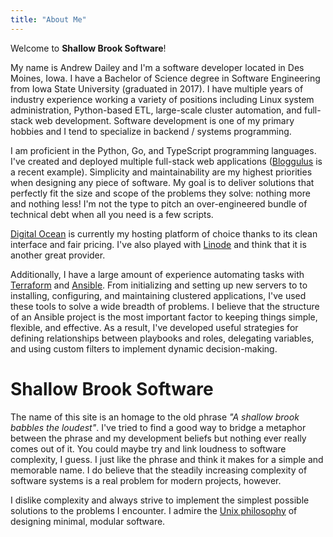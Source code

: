 ```yaml
---
title: "About Me"
---
```


Welcome to **Shallow Brook Software**!

My name is Andrew Dailey and I'm a software developer located in Des Moines, Iowa.
I have a Bachelor of Science degree in Software Engineering from Iowa State University (graduated in 2017).
I have multiple years of industry experience working a variety of positions including Linux system administration, Python-based ETL, large-scale cluster automation, and full-stack web development.
Software development is one of my primary hobbies and I tend to specialize in backend / systems programming.

I am proficient in the Python, Go, and TypeScript programming languages.
I've created and deployed multiple full-stack web applications ([Bloggulus](https://bloggulus.com) is a recent example).
Simplicity and maintainability are my highest priorities when designing any piece of software.
My goal is to deliver solutions that perfectly fit the size and scope of the problems they solve: nothing more and nothing less!
I'm not the type to pitch an over-engineered bundle of technical debt when all you need is a few scripts.

[Digital Ocean](https://www.digitalocean.com/) is currently my hosting platform of choice thanks to its clean interface and fair pricing.
I've also played with [Linode](https://www.linode.com/) and think that it is another great provider.

Additionally, I have a large amount of experience automating tasks with [Terraform](https://www.terraform.io/) and [Ansible](https://docs.ansible.com/ansible/latest/index.html).
From initializing and setting up new servers to to installing, configuring, and maintaining clustered applications, I've used these tools to solve a wide breadth of problems.
I believe that the structure of an Ansible project is the most important factor to keeping things simple, flexible, and effective.
As a result, I've developed useful strategies for defining relationships between playbooks and roles, delegating variables, and using custom filters to implement dynamic decision-making.

# Shallow Brook Software

The name of this site is an homage to the old phrase _"A shallow brook babbles the loudest"_.
I've tried to find a good way to bridge a metaphor between the phrase and my development beliefs but nothing ever really comes out of it.
You could maybe try and link loudness to software complexity, I guess.
I just like the phrase and think it makes for a simple and memorable name.
I do believe that the steadily increasing complexity of software systems is a real problem for modern projects, however.

I dislike complexity and always strive to implement the simplest possible solutions to the problems I encounter.
I admire the [Unix philosophy](https://en.wikipedia.org/wiki/Unix_philosophy) of designing minimal, modular software.
